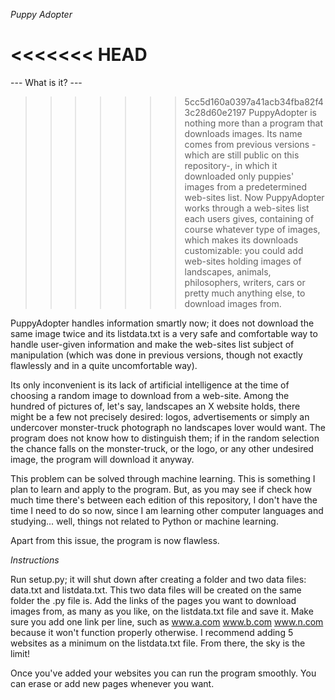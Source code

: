 
*Puppy Adopter*

<<<<<<< HEAD
=======
--- What is it? ---

>>>>>>> 5cc5d160a0397a41acb34fba82f43c28d60e2197
PuppyAdopter is nothing more than a program that downloads images. Its name comes from previous versions -which are still public on this repository-, in which it downloaded only puppies' images from a predetermined web-sites list. Now PuppyAdopter works through a web-sites list each users gives, containing of course whatever type of images, which makes its downloads customizable: you could add web-sites holding images of landscapes, animals, philosophers, writers, cars or pretty much anything else, to download images from.

PuppyAdopter handles information smartly now; it does not download the same image twice and its listdata.txt is a very safe and comfortable way to handle user-given information and make the web-sites list subject of manipulation (which was done in previous versions, though not exactly flawlessly and in a quite uncomfortable way).

Its only inconvenient is its lack of artificial intelligence at the time of choosing a random image to download from a web-site. Among the hundred of pictures of, let's say, landscapes an X website holds, there might be a few not precisely desired: logos, advertisements or simply an undercover monster-truck photograph no landscapes lover would want. The program does not know how to distinguish them; if in the random selection the chance falls on the monster-truck, or the logo, or any other undesired image, the program will download it anyway.

This problem can be solved through machine learning. This is something I plan to learn and apply to the program. But, as you may see if check how much time there's between each edition of this repository, I don't have the time I need to do so now, since I am learning other computer languages and studying... well, things not related to Python or machine learning.

Apart from this issue, the program is now flawless.

*Instructions*

Run setup.py; it will shut down after creating a folder and two data files: data.txt and listdata.txt. This two data files will be created on the same folder the .py file is.
Add the links of the pages you want to download images from, as many as you like, on the listdata.txt file and save it. Make sure you add one link per line, such as
www.a.com
www.b.com
www.n.com
because it won't function properly otherwise. I recommend adding 5 websites as a minimum on the listdata.txt file. From there, the sky is the limit!

Once you've added your websites you can run the program smoothly. You can erase or add new pages whenever you want.

